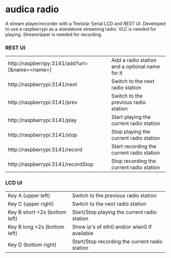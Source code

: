audica radio
============

A stream player/recorder with a Textstar Serial LCD and REST UI. Developed to use a raspberrypi as a standalone streaming radio.
VLC is needed for playing. Streamripper is needed for recording.

### REST UI

<table>
<tr><td>http://raspberripy:3141/add?url=<url>[&amp;name=&lt;name&gt;]</td><td>Add a radio station and a optional name for it</td></tr>
<tr><td>http://raspberrypi:3141/next</td><td>Switch to the next radio station</td></tr>
<tr><td>http://raspberrypi:3141/prev</td><td>Switch to the previous radio station</td></tr>
<tr><td>http://raspberrypi:3141/play</td><td>Start playing the current radio station</td></tr>
<tr><td>http://raspberrypi:3141/stop</td><td>Stop playing the current radio station</td></tr>
<tr><td>http://raspberrypi:3141/record</td><td>Start recording the current radio station</td></tr>
<tr><td>http://raspberrypi:3141/recordStop</td><td>Stop recording the current radio station</td></tr>
</table>

### LCD UI

<table>
<tr><td>Key A (upper left)</td><td>Switch to the previous radio station</td></tr>
<tr><td>Key C (upper right)</td><td>Switch to the next radio station</td></tr>
<tr><td>Key B short &lt;2s (bottom left)</td><td>Start/Stop playing the current radio station</td></tr>
<tr><td>Key B long &gt;2s (bottom left)</td><td>Show ip's of eth0 and/or wlan0 if available</td></tr>
<tr><td>Key D (bottom right)</td><td>Start/Stop recording the current radio station</td></tr>
</table>
